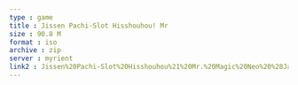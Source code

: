 ```yaml
---
type : game
title : Jissen Pachi-Slot Hisshouhou! Mr
size : 90.8 M
format : iso
archive : zip
server : myrient
link2 : Jissen%20Pachi-Slot%20Hisshouhou%21%20Mr.%20Magic%20Neo%20%28Japan%29
---
```

